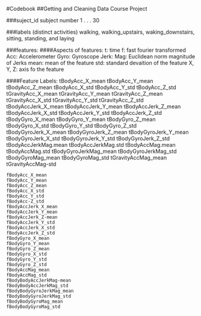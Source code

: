 #Codebook 
##Getting and Cleaning Data Course Project

###suject_id
 subject number 1 . . . 30 
 
###labels (distinct activities)
walking, walking_upstairs, waking_downstairs, sitting, standing, and laying

###features:
####Aspects of features:
	t: time
	f: fast fourier transformed
	Acc: Accelerometer
	Gyro: Gyroscope
	Jerk: 
	Mag: Euclidean norm magnitude of Jerks
	mean: mean of the feature
	std: standard devaition of the feature
	X, Y, Z: axis fo the feature

####Feature Labels:	
	tBodyAcc_X_mean
	tBodyAcc_Y_mean
	tBodyAcc_Z_mean
	tBodyAcc_X_std
	tBodyAcc_Y_std
	tBodyAcc_Z_std
	tGravityAcc_X_mean
	tGravityAcc_Y_mean
	tGravityAcc_Z_mean
	tGravityAcc_X_std
	tGravityAcc_Y_std
	tGravityAcc_Z_std
	tBodyAccJerk_X_mean
	tBodyAccJerk_Y_mean
	tBodyAccJerk_Z_mean
	tBodyAccJerk_X_std
	tBodyAccJerk_Y_std
	tBodyAccJerk_Z_std
	tBodyGyro_X_mean
	tBodyGyro_Y_mean
	tBodyGyro_Z_mean
	tBodyGyro_X_std
	tBodyGyro_Y_std
	tBodyGyro_Z_std
	tBodyGyroJerk_X_mean
	tBodyGyroJerk_Z_mean
	tBodyGyroJerk_Y_mean
	tBodyGyroJerk_X_std
	tBodyGyroJerk_Y_std
	tBodyGyroJerk_Z_std
	tBodyAccJerkMag.mean
	tBodyAccJerkMag.std
	tBodyAccMag.mean
	tBodyAccMag.std
	tBodyGyroJerkMag_mean
	tBodyGyroJerkMag_std
	tBodyGyroMag_mean
	tBodyGyroMag_std
	tGravityAccMag_mean
	tGravityAccMag-std	
	
	fBodyAcc_X_mean
	fBodyAcc_Y_mean
	fBodyAcc_Z_mean
	fBodyAcc_X_std
	fBodyAcc_Y_std
	fBodyAcc-Z_std
	fBodyAccJerk_X_mean
	fBodyAccJerk_Y_mean
	fBodyAccJerk_Z-mean
	fBodyAccJerk_Y_std
	fBodyAccJerk_X_std
	fBodyAccJerk_Z_std
	fBodyGyro_X_mean
	fBodyGyro_Y_mean
	fBodyGyro_Z_mean
	fBodyGyro_X_std
	fBodyGyro_Y_std
	fBodyGyro_Z_std	
	fBodyAccMag_mean
	fBodyAccMag_std
	fBodyBodyAccJerkMag-mean
	fBodyBodyAccJerkMag_std
	fBodyBodyGyroJerkMag_mean
	fBodyBodyGyroJerkMag_std
	fBodyBodyGyroMag_mean
	fBodyBodyGyroMag_std
	
